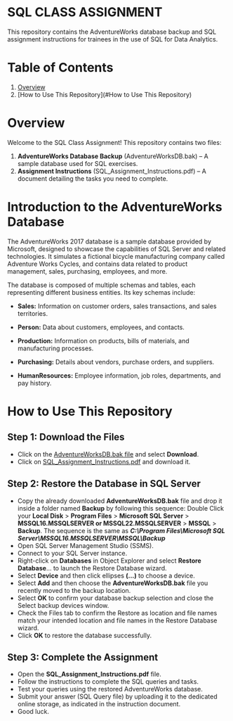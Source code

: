 # SQL CLASS ASSIGNMENT
This repository contains the AdventureWorks database backup and SQL assignment instructions for trainees in the use of SQL for Data Analytics.


# Table of Contents

1. [Overview](#Overview)
2. [How to Use This Repository](#How to Use This Repository)
   

# Overview

Welcome to the SQL Class Assignment! This repository contains two files:

1. **AdventureWorks Database Backup** (AdventureWorksDB.bak) – A sample database used for SQL exercises.
2. **Assignment Instructions** (SQL_Assignment_Instructions.pdf) – A document detailing the tasks you need to complete.


# Introduction to the AdventureWorks Database
The AdventureWorks 2017 database is a sample database provided by Microsoft, designed to showcase the capabilities of SQL Server and related technologies. It simulates a fictional bicycle manufacturing company called Adventure Works Cycles, and contains data related to product management, sales, purchasing, employees, and more.

The database is composed of multiple schemas and tables, each representing different business entities. Its key schemas include:

- **Sales:** Information on customer orders, sales transactions, and sales territories.

- **Person:** Data about customers, employees, and contacts.

- **Production:** Information on products, bills of materials, and manufacturing processes.

- **Purchasing:** Details about vendors, purchase orders, and suppliers.

- **HumanResources:** Employee information, job roles, departments, and pay history.


# How to Use This Repository
## Step 1: Download the Files
- Click on the [AdventureWorksDB.bak file](https://drive.google.com/file/d/18spWji6pcRVclRdZZD7hIWBJ7tROiXXy/view?usp=sharing) and select **Download**.
- Click on [SQL_Assignment_Instructions.pdf](https://github.com/popoolaio/SQL-Class-Assignment/blob/main/SQL_Assignment_Instructions.pdf) and download it.

## Step 2: Restore the Database in SQL Server
- Copy the already downloaded **AdventureWorksDB.bak** file and drop it inside a folder named **Backup** by following this sequence: Double Click your **Local Disk** > **Program Files** > **Microsoft SQL Server** > **MSSQL16.MSSQLSERVER or MSSQL22.MSSQLSERVER** > **MSSQL** > **Backup**. The sequence is the same as ***C:\Program Files\Microsoft SQL Server\MSSQL16.MSSQLSERVER\MSSQL\Backup***
- Open SQL Server Management Studio (SSMS).
- Connect to your SQL Server instance.
- Right-click on **Databases** in Object Explorer and select **Restore Database**... to launch the Restore Database wizard.
- Select **Device** and then click ellipses **(...)** to choose a device.
- Select **Add** and then choose the **AdventureWorksDB.bak** file you recently moved to the backup location.
- Select **OK** to confirm your database backup selection and close the Select backup devices window.
- Check the Files tab to confirm the Restore as location and file names match your intended location and file names in the Restore Database wizard.
- Click **OK** to restore the database successfully.

## Step 3: Complete the Assignment
- Open the **SQL_Assignment_Instructions.pdf** file.
- Follow the instructions to complete the SQL queries and tasks.
- Test your queries using the restored AdventureWorks database.
- Submit your answer (SQL Query file) by uploading it to the dedicated online storage, as indicated in the instruction document.
- Good luck.

